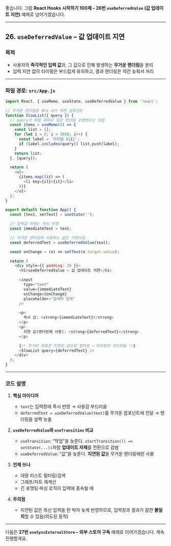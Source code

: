 좋습니다.
그럼 **React Hooks 시작하기 100제 – 26번 `useDeferredValue` (값 업데이트 지연)** 예제로 넘어가겠습니다.

---

## 26. `useDeferredValue` – 값 업데이트 지연

### 목적

* 사용자의 **즉각적인 입력 값**과, 그 값으로 인해 발생하는 **무거운 렌더링**을 분리
* 입력 지연 없이 타이핑은 부드럽게 유지하고, 결과 렌더링은 약간 늦춰서 처리

---

### 파일 경로: `src/App.js`

```javascript
import React, { useMemo, useState, useDeferredValue } from 'react';

// 무거운 렌더링을 흉내 내기 위한 컴포넌트
function SlowList({ query }) {
  // query가 바뀔 때마다 많은 연산을 수행한다고 가정
  const items = useMemo(() => {
    const list = [];
    for (let i = 0; i < 5000; i++) {
      const label = `아이템 ${i}`;
      if (label.includes(query)) list.push(label);
    }
    return list;
  }, [query]);

  return (
    <ul>
      {items.map((it) => (
        <li key={it}>{it}</li>
      ))}
    </ul>
  );
}

export default function App() {
  const [text, setText] = useState('');

  // 입력값 자체는 즉시 반영
  const immediateText = text;

  // 무거운 렌더링에 사용하는 값은 지연시킴
  const deferredText = useDeferredValue(text);

  const onChange = (e) => setText(e.target.value);

  return (
    <div style={{ padding: 20 }}>
      <h1>useDeferredValue – 값 업데이트 지연</h1>

      <input
        type="text"
        value={immediateText}
        onChange={onChange}
        placeholder="검색어 입력"
      />

      <p>
        즉시 값: <strong>{immediateText}</strong>
      </p>
      <p>
        지연 값(렌더링에 사용): <strong>{deferredText}</strong>
      </p>

      {/* 무거운 목록은 지연된 값으로 필터링 → 타이핑이 부드러움 */}
      <SlowList query={deferredText} />
    </div>
  );
}
```

---

### 코드 설명

1. **핵심 아이디어**

   * `text`는 입력창에 즉시 반영 → 사용감 부드러움
   * `deferredText = useDeferredValue(text)`를 무거운 컴포넌트에 전달 → 렌더링을 살짝 늦춤

2. **`useDeferredValue`와 `useTransition` 비교**

   * `useTransition`: “작업”을 늦춘다. `startTransition(() => setState(...))`처럼 **업데이트 자체**를 전환으로 감쌈
   * `useDeferredValue`: “값”을 늦춘다. **지연된 값**을 무거운 렌더링에만 사용

3. **언제 쓰나**

   * 대량 리스트 필터링/검색
   * 그래프/차트 재계산
   * 긴 포맷팅·파싱 로직이 입력에 종속될 때

4. **주의점**

   * 지연된 값은 최신 입력을 한 박자 늦게 반영하므로, 입력창과 결과가 잠깐 **불일치**할 수 있음(의도된 동작)

---

다음은 **27번 `useSyncExternalStore` – 외부 스토어 구독** 예제로 이어가겠습니다. 계속 진행할게요.
